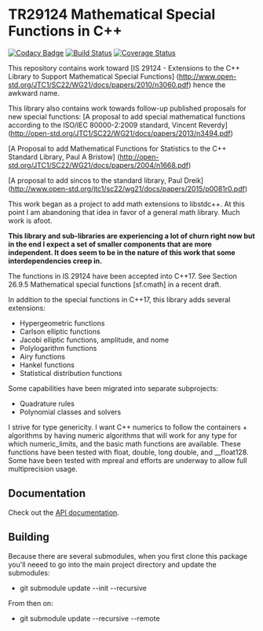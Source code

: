 # TR29124 Mathematical Special Functions in C++

[![Codacy Badge](https://api.codacy.com/project/badge/Grade/bee73172954646a0bf287bdcdd269553)](https://app.codacy.com/app/emsr/tr29124_test?utm_source=github.com&utm_medium=referral&utm_content=emsr/tr29124_test&utm_campaign=Badge_Grade_Dashboard)
[![Build Status](https://travis-ci.org/emsr/tr29124_test.svg?branch=master)](https://travis-ci.org/emsr/tr29124_test)
[![Coverage Status](https://codecov.io/gh/emsr/tr29124_test/branch/master/graph/badge.svg)](https://codecov.io/gh/emsr/tr29124_test)

This repository contains work toward
[IS 29124 - Extensions to the C++ Library to Support Mathematical Special Functions]
(http://www.open-std.org/JTC1/SC22/WG21/docs/papers/2010/n3060.pdf)
hence the awkward name.

This library also contains work towards follow-up published proposals
for new special functions:
[A proposal to add special mathematical functions according to
the ISO/IEC 80000-2:2009 standard, Vincent Reverdy]
(http://open-std.org/JTC1/SC22/WG21/docs/papers/2013/n3494.pdf)

[A Proposal to add Mathematical Functions for Statistics
to the C++ Standard Library, Paul A Bristow]
(http://open-std.org/JTC1/SC22/WG21/docs/papers/2004/n1668.pdf)

[A proposal to add sincos to the standard library, Paul Dreik]
(http://www.open-std.org/jtc1/sc22/wg21/docs/papers/2015/p0081r0.pdf)

This work began as a project to add math extensions to libstdc++.
At this point I am abandoning that idea in favor of a general math library.
Much work is afoot.

<b>This library and sub-libraries are experiencing a lot of churn right now but in the
end I expect a set of smaller components that are more independent.
It does seem to be in the nature of this work that some interdependencies creep in.</b>

The functions in IS 29124 have been accepted into C++17.
See Section 26.9.5 Mathematical special functions [sf.cmath] in a recent draft.

In addition to the special functions in C++17, this library adds several extensions:
*   Hypergeometric functions
*   Carlson elliptic functions
*   Jacobi elliptic functions, amplitude, and nome
*   Polylogarithm functions
*   Airy functions
*   Hankel functions
*   Statistical distribution functions

Some capabilities have been migrated into separate subprojects:
*   Quadrature rules
*   Polynomial classes and solvers

I strive for type genericity.  I want C++ numerics to follow
the containers + algorithms by having numeric algorithms that will
work for any type for which numeric_limits, and the basic math functions
are available.  These functions have been tested with float, double, long double,
and \_\_float128.  Some have been tested with mpreal and efforts are underway to
allow full multiprecision usage.

## Documentation

Check out the [API documentation](https://emsr.github.io/tr29124_test/html/index.html).

## Building

Because there are several submodules, when you first clone this package you'll neeed to go
into the main project directory and update the submodules:
*   git submodule update --init --recursive

From then on:
*   git submodule update --recursive --remote
